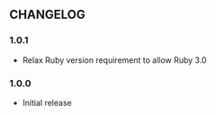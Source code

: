 ## CHANGELOG

### 1.0.1

* Relax Ruby version requirement to allow Ruby 3.0

### 1.0.0

* Initial release


